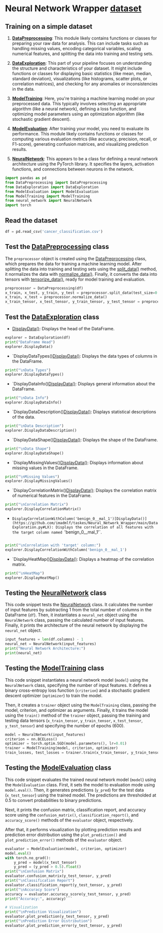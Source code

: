 # Neural Network Wrapper [dataset](https://github.com/imadmlf/taskes/blob/main/cancer_classification.csv)
## Training on a simple dataset


1. **[DataPreprocessing](https://github.com/imadmlf/Neural_Network_Wrapper/blob/main/DataPreprocessing.py)**: This module likely contains functions or classes for preparing your raw data for analysis. This can include tasks such as handling missing values, encoding categorical variables, scaling numerical features, and splitting the data into training and testing sets.

2. **[DataExploration](https://github.com/imadmlf/Neural_Network_Wrapper/blob/main/DataExploration.py)**: This part of your pipeline focuses on understanding the structure and characteristics of your dataset. It might include functions or classes for displaying basic statistics (like mean, median, standard deviation), visualizations (like histograms, scatter plots, or correlation matrices), and checking for any anomalies or inconsistencies in the data.

3. **[ModelTraining](https://github.com/imadmlf/Neural_Network_Wrapper/blob/main/modeltrainer.py)**: Here, you're training a machine learning model on your preprocessed data. This typically involves selecting an appropriate algorithm (like a neural network), defining a loss function, and optimizing model parameters using an optimization algorithm (like stochastic gradient descent).

4. **[ModelEvaluation](https://github.com/imadmlf/Neural_Network_Wrapper/blob/main/ModelEvaluation.py)**: After training your model, you need to evaluate its performance. This module likely contains functions or classes for computing various evaluation metrics (like accuracy, precision, recall, or F1-score), generating confusion matrices, and visualizing prediction results.

5. **[NeuralNetwork](https://github.com/imadmlf/Neural_Network_Wrapper/blob/main/neural_network.py)**: This appears to be a class for defining a neural network architecture using the PyTorch library. It specifies the layers, activation functions, and connections between neurons in the network.


```python
import pandas as pd 
from DataPreprocessing import DataPreprocessing
from DataExploration import DataExploration
from ModelEvaluation import ModelEvaluation
from ModelTraining import ModelTraining
from neural_network import NeuralNetwork
import torch
```
## Read the dataset
```python
df = pd.read_csv('cancer_classification.csv')
```
## Test the [DataPreprocessing](https://github.com/imadmlf/Neural_Network_Wrapper/blob/main/DataPreprocessing.py) class
The `preprocessor` object is created using the [DataPreprocessing](https://github.com/imadmlf/Neural_Network_Wrapper/blob/main/DataPreprocessing.py) class, which prepares the data for training a machine learning model. After splitting the data into training and testing sets using the [split_data()](https://github.com/imadmlf/Neural_Network_Wrapper/blob/main/DataPreprocessing.py#LX) 
method, it normalizes the data with [normalize_data()](https://github.com/imadmlf/Neural_Network_Wrapper/blob/main/DataPreprocessing.py#LX). Finally, it converts the data into tensors with [tensorize_data()](https://github.com/imadmlf/Neural_Network_Wrapper/blob/main/DataPreprocessing.py#LX), ready for model training and evaluation.
```python
preprocessor = DataPreprocessing(df)
x_train, x_test, y_train, y_test = preprocessor.split_data(test_size=0.2, random_state=42)
x_train, x_test = preprocessor.normalize_data()
x_train_tensor, x_test_tensor, y_train_tensor, y_test_tensor = preprocessor.tensorize_data()
```
## Test the [DataExploration](https://github.com/imadmlf/Neural_Network_Wrapper/blob/main/DataExploration.py) class


-  [DisplayData()](https://github.com/imadmlf/taskes/Neural_Network_Wrapper/main/DataExploration.py#LX): Displays the head of the DataFrame.
```python
explorer = DataExploration(df)
print("DataFrame Head")
explorer.DisplayData()
```
- `DisplayDataTypes()[DisplayData()](https://github.com/imadmlf/taskes/Neural_Network_Wrapper/main/DataExploration.py#LX): Displays the data types of columns in the DataFrame.
```python
print("\nData Types")
explorer.DisplayDataTypes()
```
- `DisplayDataInfo()[DisplayData()](https://github.com/imadmlf/taskes/Neural_Network_Wrapper/main/DataExploration.py#LX): Displays general information about the DataFrame.
```python
print("\nData Info")
explorer.DisplayDataInfo()
```
- `DisplayDataDescription()[DisplayData()](https://github.com/imadmlf/taskes/Neural_Network_Wrapper/main/DataExploration.py#LX): Displays statistical descriptions of the data.
```python
print("\nData Description")
explorer.DisplayDataDescription()
```
- `DisplayDataShape()[DisplayData()](https://github.com/imadmlf/taskes/Neural_Network_Wrapper/main/DataExploration.py#LX): Displays the shape of the DataFrame.
```python
print("\nData Shape")
explorer.DisplayDataShape()
```
- `DisplayMissingValues()[DisplayData()](https://github.com/imadmlf/taskes/Neural_Network_Wrapper/main/DataExploration.py#LX): Displays information about missing values in the DataFrame.
```python
print("\nMissing Values")
explorer.DisplayMissingValues()
```
- `DisplayCorrelationMatrix()[DisplayData()](https://github.com/imadmlf/taskes/Neural_Network_Wrapper/main/DataExploration.py#LX): Displays the correlation matrix of numerical features in the DataFrame.
```python
print("\nCorrelation Matrix")
explorer.DisplayCorrelationMatrix()
```
- `DisplayCorrelationWithColumn('benign_0__mal_1')[DisplayData()](https://github.com/imadmlf/taskes/Neural_Network_Wrapper/main/DataExploration.py#LX): Displays the correlation of all features with the target column named `'benign_0__mal_1'`.
```python

print("\nCorrelation with 'target' column:")
explorer.DisplayCorrelationWithColumn('benign_0__mal_1')
```

- `DisplayHeatMap()[DisplayData()](https://github.com/imadmlf/taskes/Neural_Network_Wrapper/main/DataExploration.py#LX): Displays a heatmap of the correlation matrix.
```python
print("\nHeatMap")
explorer.DisplayHeatMap()
```
## Testing the [NeuralNetwork](https://github.com/imadmlf/Neural_Network_Wrapper/blob/main/neural_network.py) class

This code snippet tests the [NeuralNetwork](https://github.com/imadmlf/Neural_Network_Wrapper/blob/main/neural_network.py) class. It calculates the number of input features by subtracting 1 from the total number of columns in the DataFrame (`df`). Then, it instantiates a `neural_net` object using the `NeuralNetwork` class, passing the calculated number of input features. Finally, it prints the architecture of the neural network by displaying the `neural_net` object.
```python
input_features = len(df.columns) - 1
neural_net = NeuralNetwork(input_features)
print("Neural Network Architecture:")
print(neural_net)
```
## Testing the [ModelTraining](https://github.com/imadmlf/Neural_Network_Wrapper/blob/main/modeltrainer.py) class

This code snippet instantiates a neural network model (`model`) using the `NeuralNetwork` class, specifying the number of input features. It defines a binary cross-entropy loss function (`criterion`) and a stochastic gradient descent optimizer (`optimizer`) to train the model. 

Then, it creates a `trainer` object using the `ModelTraining` class, passing the model, criterion, and optimizer as arguments. Finally, it trains the model using the `train()` method of the `trainer` object, passing the training and testing data tensors (`x_train_tensor`, `y_train_tensor`, `x_test_tensor`, `y_test_tensor`) and specifying the number of epochs (600).
```python
model = NeuralNetwork(input_features)
criterion = nn.BCELoss() 
optimizer = torch.optim.SGD(model.parameters(), lr=0.01) 
trainer = ModelTraining(model, criterion, optimizer)
train_losses, test_losses = trainer.train(x_train_tensor, y_train_tensor, x_test_tensor, y_test_tensor, epochs=600)
```
## Testing the [ModelEvaluation](https://github.com/imadmlf/Neural_Network_Wrapper/blob/main/ModelEvaluation.py) class
This code snippet evaluates the trained neural network model (`model`) using the `ModelEvaluation` class. First, it sets the model to evaluation mode using `model.eval()`. Then, it generates predictions (`y_pred`) for the test data (`x_test_tensor`) using the trained model. The predictions are thresholded at 0.5 to convert probabilities to binary predictions.

Next, it prints the confusion matrix, classification report, and accuracy score using the `confusion_matrix()`, `classification_report()`, and `accuracy_score()` methods of the `evaluator` object, respectively.

After that, it performs visualization by plotting prediction results and prediction error distribution using the `plot_prediction()` and `plot_prediction_error()` methods of the `evaluator` object.
```python
evaluator = ModelEvaluation(model, criterion, optimizer)
model.eval()
with torch.no_grad():
    y_pred = model(x_test_tensor)
    y_pred = (y_pred > 0.5).float()
print("\nConfusion Matrix")
evaluator.confusion_matrix(y_test_tensor, y_pred)
print("\nClassification Report")
evaluator.classification_report(y_test_tensor, y_pred)
print("\nAccuracy Score")
accuracy = evaluator.accuracy_score(y_test_tensor, y_pred)
print("Accuracy:", accuracy)```

# Visualization
print("\nPrediction Visualization")
evaluator.plot_prediction(y_test_tensor, y_pred)
print("\nPrediction Error Distribution")
evaluator.plot_prediction_error(y_test_tensor, y_pred)

